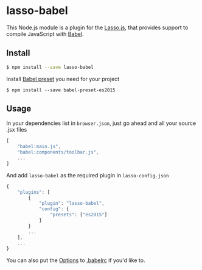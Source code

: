 lasso-babel
==============

This Node.js module is a plugin for the [Lasso.js](https://github.com/lasso-js/lasso), that provides support to compile JavaScript with [Babel](https://babeljs.io/).

## Install

```sh
$ npm install --save lasso-babel
```

Install [Babel preset](https://babeljs.io/docs/plugins/) you need for your project

```
$ npm install --save babel-preset-es2015
```

## Usage

In your dependencies list in `browser.json`, just go ahead and all your source .jsx files
```js
[
    "babel:main.js",
    "babel:components/toolbar.js",
    ...
]
```
And add `lasso-babel` as the required plugin in `lasso-config.json`

```js
{
	"plugins": [
	    {
            "plugin": "lasso-babel",
            "config": {
            	"presets": ["es2015"]
        	}
        }
	    ...
	],
	...
}
```

You can also put the [Options](http://babeljs.io/docs/usage/options/) to [.babelrc](https://babeljs.io/docs/usage/babelrc/) if you'd like to.